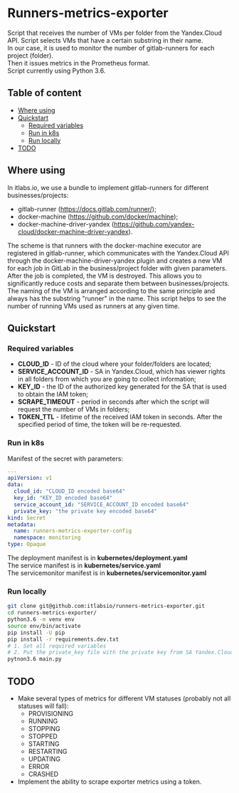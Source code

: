 # Runners-metrics-exporter

Script that receives the number of VMs per folder from the Yandex.Cloud API. Script selects VMs that have a certain substring in their name.  
In our case, it is used to monitor the number of gitlab-runners for each project (folder).  
Then it issues metrics in the Prometheus format.  
Script currently using Python 3.6.  

## Table of content

- [Where using](#where-using)
- [Quickstart](#quickstart)
  - [Required variables](#required-variables)
  - [Run in k8s](#run-in-k8s)
  - [Run locally](#run-locally)
- [TODO](#todo)

## Where using

In itlabs.io, we use a bundle to implement gitlab-runners for different businesses/projects:

- gitlab-runner (<https://docs.gitlab.com/runner/>);
- docker-machine (<https://github.com/docker/machine>);
- docker-machine-driver-yandex (<https://github.com/yandex-cloud/docker-machine-driver-yandex>).  

The scheme is that runners with the docker-machine executor are registered in gitlab-runner, which communicates with the Yandex.Cloud API through the docker-machine-driver-yandex plugin and creates a new VM for each job in GitLab in the business/project folder with given parameters. After the job is completed, the VM is destroyed. This allows you to significantly reduce costs and separate them between businesses/projects. The naming of the VM is arranged according to the same principle and always has the substring "runner" in the name. This script helps to see the number of running VMs used as runners at any given time.

## Quickstart

### Required variables

- **CLOUD_ID** - ID of the cloud where your folder/folders are located;
- **SERVICE_ACCOUNT_ID** - SA in Yandex.Cloud, which has viewer rights in all folders from which you are going to collect information;
- **KEY_ID** - the ID of the authorized key generated for the SA that is used to obtain the IAM token;
- **SCRAPE_TIMEOUT** - period in seconds after which the script will request the number of VMs in folders;
- **TOKEN_TTL** - lifetime of the received IAM token in seconds. After the specified period of time, the token will be re-requested.

### Run in k8s

Manifest of the secret with parameters:

```yaml
---
apiVersion: v1
data:
  cloud_id: "CLOUD_ID encoded base64"
  key_id: "KEY_ID encoded base64"
  service_account_id: "SERVICE_ACCOUNT_ID encoded base64"
  private_key: "the private key encoded base64"
kind: Secret
metadata:
  name: runners-metrics-exporter-config
  namespace: monitoring
type: Opaque
```

The deployment manifest is in **kubernetes/deployment.yaml**  
The service manifest is in **kubernetes/service.yaml**  
The servicemonitor manifest is in **kubernetes/servicemonitor.yaml**

### Run locally

```bash
git clone git@github.com:itlabsio/runners-metrics-exporter.git
cd runners-metrics-exporter/
python3.6 -m venv env
source env/bin/activate
pip install -U pip
pip install -r requirements.dev.txt
# 1. Set all required variables
# 2. Put the private_key file with the private key from SA Yandex.Cloud into the private_key directory
pytnon3.6 main.py
```

## TODO

- Make several types of metrics for different VM statuses (probably not all statuses will fall):
  - PROVISIONING
  - RUNNING
  - STOPPING
  - STOPPED
  - STARTING
  - RESTARTING
  - UPDATING
  - ERROR
  - CRASHED
- Implement the ability to scrape exporter metrics using a token.
